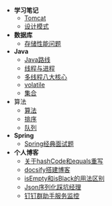 - **学习笔记**
    - [Tomcat](Note/Tomcat.md)
    - [设计模式](Note/设计模式.md)
- **数据库**
    - [存储性能问题](Database/存储性能问题.md)
- **Java**
    - [Java路线](Java/Java路线.md)
    - [线程与进程](Java/线程与进程.md)
    - [多线程八大核心](Java/多线程八大核心.md)
    - [volatile](Java/volatile.md)
    - [集合](java/集合.md)
- 算法
    - [算法](algorithm/算法.md)
    - [排序](algorithm/排序.md)
    - [队列](algorithm/队列.md)
- **Spring**
    - [Spring经典面试题](Spring/Spring.md)
- **个人博客**
    - [关于hashCode和equals重写](Blog/重写.md)
    - [docsify搭建博客](Blog/搭建博客.md)
    - [isEmpty和isBlack的用法区别](Blog/isEmpty和isBlank.md)
    - [Json序列化踩坑经理](Blog/Json序列化踩坑经理.md)
    - [钉钉群助手服务监控](Blog/钉钉服务监控.md)

